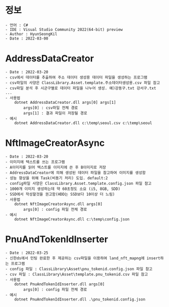 # 정보
	- 언어 : C#
	- IDE : Visual Studio Community 2022(64-bit) preview
	- Author : HyunSeongKil
	- Date : 2022-03-00

# AddressDataCreator
	- Date : 2022-03-20
	- csv에서 데이터를 추출하여 주소 데이터 생성용 데이터 파일을 생성하는 프로그램	
	- csv파일의 사양은 ClassLibrary.Asset.template.주소데이터생성용.csv 파일 참고
	- csv파일 분석 후 시군구별로 데이터 파일을 나누어 생성. 예)강동구.txt 강서구.txt ...
	- 사용법
		dotnet AddressDataCreator.dll args[0] args[1]
			args[0] : csv파일 전체 경로
			args[1] : 결과 파일이 저장될 경로
	- 예시
		dotnet AddressDataCreator.dll c:\temp\seoul.csv c:\temp\seoul

# NftImageCreatorAsync
	- Date : 2022-03-20
	- 이미지에 텍스트를 쓰는 프로그램
	- A이미지를 읽어 텍스트를 이미지에 쓴 후 B이미지로 저장
	- AddressDataCreator에 의해 생성된 데이터 파일을 참고하여 이미지를 생성함
	- 성능 향상을 위해 Task(비동기 처리) 도입. default:2
	- config파일 사양은 ClassLibrary.Asset.template.config.json 파일 참고
	- 1000개 이미지 생성하는데 약 60초정도 소요 (i5, 8GB, SDD)
	- SSD에서 작성할것을 권고함(HDD는 SSD보다 10이상 더 느림)
	- 사용법
		dotnet NftImageCreatorAsync.dll args[0]
			args[0] : config 파일 전체 경로
	- 예시
		dotnet NftImageCreatorAsync.dll c:\temp\config.json
		
# PnuAndTokenIdInserter
	- Date : 2022-03-25
	- 신한ds에서 민팅 완료한 후 제공하는 csv파일을 이용하여 land_nft_mapng에 insert하는 프로그램
	- config 파일 : ClassLibrary\Asset\pnu_tokenid.config.json 파일 참고
	- csv 파일 : ClassLibrary\Asset\template.pnu_tokenid.csv 파일 참고
	- 사용법
		dotnet PnuAndTokenIdInserter.dll args[0]
			args[0] : config 파일 전체 경로
	- 예시
		dotnet PnuAndTokenIdInserter.dll .\pnu_tokenid.config.json
